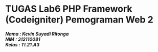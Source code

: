 # TUGAS Lab6 PHP Framework (Codeigniter) Pemograman Web 2

**_Nama : Kevin Suyadi Ritonga_** <br/>
**_NIM : 312110081_** <br/>
**_Kelas : TI.21.A3_** <br/>
